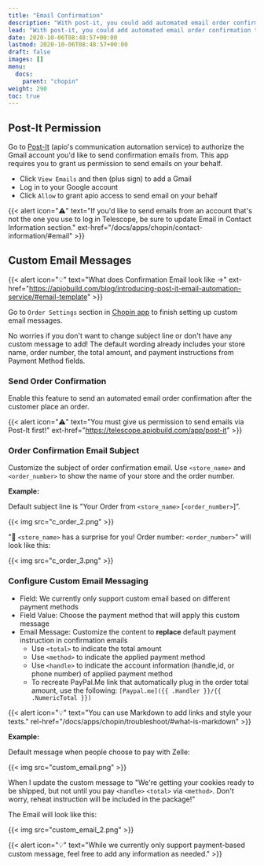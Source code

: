 ```yaml
---
title: "Email Confirmation"
description: "With post-it, you could add automated email order confirmation to Chopin store with any gmail account."
lead: "With post-it, you could add automated email order confirmation to Chopin store with any gmail account."
date: 2020-10-06T08:48:57+00:00
lastmod: 2020-10-06T08:48:57+00:00
draft: false
images: []
menu:
  docs:
    parent: "chopin"
weight: 290
toc: true
---
```


## Post-It Permission

Go to [Post-It](https://telescope.apiobuild.com/app/post-it) (apio\'s communication automation service) to authorize the Gmail account you'd like to send confirmation emails from. This app requires you to grant us permission to send emails on your behalf.

- Click `View Emails` and then <i class="fas fa-plus-circle"></i> (plus sign) to add a Gmail
- Log in to your Google account
- Click `Allow` to grant apio access to send email on your behalf

{{< alert icon="⚠️" text="If you'd like to send emails from an account that's not the one you use to log in Telescope, be sure to update Email in Contact Information section." ext-href="/docs/apps/chopin/contact-information/#email" >}}

## Custom Email Messages

{{< alert icon="💡" text="What does Confirmation Email look like  →" ext-href="https://apiobuild.com/blog/introducing-post-it-email-automation-service/#email-template" >}}

Go to `Order Settings` section in [Chopin app](https://telescope.apiobuild.com/app/chopin) to finish setting up custom email messages.

No worries if you don't want to change subject line or don't have any custom message to add! The default wording already includes your store name, order number, the total amount, and payment instructions from Payment Method fields.

### Send Order Confirmation

Enable this feature to send an automated email order confirmation after the customer place an order.

{{< alert icon="⚠️" text="You must give us permission to send emails via Post-It first!" ext-href="https://telescope.apiobuild.com/app/post-it" >}}

### Order Confirmation Email Subject

Customize the subject of order confirmation email. Use `<store_name>` and `<order_number>` to show the name of your store and the order number.

**Example:**

Default subject line is "Your Order from `<store_name>` [`<order_number>`]”.

{{< img src="c_order_2.png" >}}

"🎁 `<store_name>` has a surprise for you! Order number: `<order_number>`" will look like this:

{{< img src="c_order_3.png" >}}

### Configure Custom Email Messaging

- Field: We currently only support custom email based on different payment methods
- Field Value: Choose the payment method that will apply this custom message
- Email Message: Customize the content to **replace** default payment instruction in confirmation emails
  - Use `<total>` to indicate the total amount
  - Use `<method>` to indicate the applied payment method
  - Use `<handle>` to indicate the account information (handle,id, or phone number) of applied payment method
  - To recreate PayPal.Me link that automatically plug in the order total amount, use the following: `[Paypal.me]({{ .Handler }}/{{ .NumericTotal }})`

{{< alert icon="💡" text="You can use Markdown to add links and style your texts." rel-href="/docs/apps/chopin/troubleshoot/#what-is-markdown" >}}

**Example:**

Default message when people choose to pay with Zelle:

{{< img src="custom_email.png" >}}

When I update the custom message to
"We're getting your cookies ready to be shipped, but not until you pay `<handle>` `<total>` via `<method>`. Don't worry, reheat instruction will be included in the package!"

The Email will look like this:

{{< img src="custom_email_2.png" >}}

{{< alert icon="💡" text="While we currently only support payment-based custom message, feel free to add any information as needed." >}}
